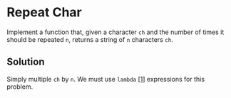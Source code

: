 # Repeat Char

Implement a function that, given a character `ch` and the number of times it should be repeated `n`, returns a string of `n` characters `ch`.

## Solution

Simply multiple `ch` by `n`. We must use `lambda` [[1]][lambda] expressions for this problem.

[lambda]:https://docs.python.org/3/reference/expressions.html#lambda